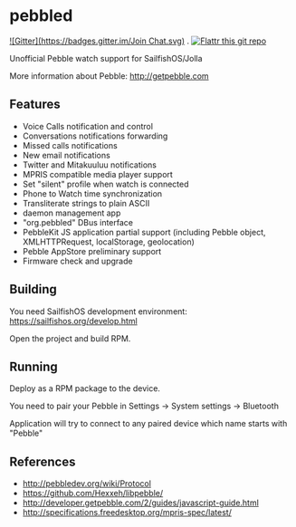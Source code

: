 pebbled
=======
[![Gitter](https://badges.gitter.im/Join Chat.svg)](https://gitter.im/smokku/pebble?utm_source=badge&utm_medium=badge&utm_campaign=pr-badge&utm_content=badge) . [![Flattr this git repo](http://api.flattr.com/button/flattr-badge-large.png)](https://flattr.com/submit/auto?user_id=smoku&url=http://github.com/smokku/pebble&title=pebble&language=&tags=github&category=software) 

Unofficial Pebble watch support for SailfishOS/Jolla


More information about Pebble:
http://getpebble.com



Features
--------
* Voice Calls notification and control
* Conversations notifications forwarding
* Missed calls notifications
* New email notifications
* Twitter and Mitakuuluu notifications
* MPRIS compatible media player support
* Set "silent" profile when watch is connected
* Phone to Watch time synchronization
* Transliterate strings to plain ASCII
* daemon management app
* "org.pebbled" DBus interface
* PebbleKit JS application partial support
 (including Pebble object, XMLHTTPRequest, localStorage, geolocation)
* Pebble AppStore preliminary support
* Firmware check and upgrade



Building
--------

You need SailfishOS development environment: https://sailfishos.org/develop.html

Open the project and build RPM.



Running
-------

Deploy as a RPM package to the device.

You need to pair your Pebble in Settings -> System settings -> Bluetooth

Application will try to connect to any paired device which name starts with "Pebble"



References
----------

* http://pebbledev.org/wiki/Protocol
* https://github.com/Hexxeh/libpebble/
* http://developer.getpebble.com/2/guides/javascript-guide.html
* http://specifications.freedesktop.org/mpris-spec/latest/
